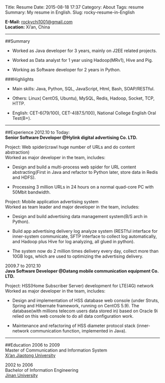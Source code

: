 Title: Resume
Date: 2015-08-18 17:37
Category: About
Tags: resume
Summary: My resume in English.
Slug: rocky-resume-in-English

**E-Mail:** [rockychi1001@gmail.com](mailto:rockychi1001@gmail.com "my email")  
**Location:** Xi’an, China

----
##Summary	   
* Worked as Java developer for 3 years, mainly on J2EE related projects.

* Worked as Data analyst for 1 year using Hadoop(MRv1), Hive and Pig.

* Working as Software developer for 2 years in Python. 
 
###Highlights	
* Main skills: Java, Python, SQL, JavaScript, Html, Bash, SOAP/RESTful.

* Others: Linux( CentOS, Ubuntu), MySQL, Redis, Hadoop, Socket, TCP, HTTP.

* English: CET-6(79/100), CET-4(87.5/100), National College English Oral Test(B+).

----
##Experience
2012.10 to Today:  
**Senior Software Developer @Hylink digital advertising  Co. LTD.**  

Project: Web spider(crawl huge number of URLs and do content abstraction)  
Worked as major developer in the team, includes:

* Design and build a multi-process web spider for URL content abstracting(First in Java and refactor to Python later, store data in Redis and HDFS).

* Processing 3 million URLs in 24 hours on a normal quad-core PC with 50Mbit bandwidth.

Project: Mobile application advertising system  
Worked as team leader and major developer in the team, includes:

* Design and build advertising data management system(B/S arch in Python).

* Build app advertising delivery log analyze system (RESTful interface for inner-system communicate, SFTP interface to collect log automatically, and Hadoop plus Hive for log analyzing, all glued in python).

* The system now do 2 million times delivery every day, collect more than 10GB logs, which are used to optimizing the advertising delivery.

2009.7 to 2012.10  
**Java Software Developer @Datang mobile communication equipment Co. LTD.**

Project: HSS(Home Subscriber Server) development for LTE(4G) network  
Worked as major developer in the team, includes:

* Design and implementation of HSS database web console (under Struts, Spring and Hibernate framework, running on CentOS 5.9). The database(with millions telecom users data stored in) based on Oracle 9i relied on this web console to do all data configuration work.

* Maintenance and refactoring of HSS diameter protocol stack (inner-network communication function, implemented in Java).
 
----
##Education	
2006 to 2009  
Master of Communication and Information System  
[Xi’an Jiaotong University](http://www.xjtu.edu.cn "Xi’an Jiaotong University")

2002 to 2006  
Bachelor of  Information Engineering  
[Jinan University](http://www.jnu.edu.cn "Jinan University")
